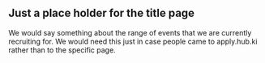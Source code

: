 ## Just a place holder for the title page

We would say something about the range of events that we are currently recruiting for. We would need this just in case people came to apply.hub.ki rather than to the specific page.
